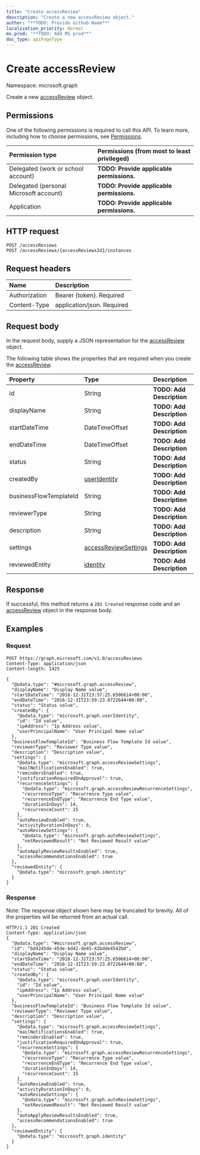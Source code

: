 ```yaml
---
title: "Create accessReview"
description: "Create a new accessReview object."
author: "**TODO: Provide Github Name**"
localization_priority: Normal
ms.prod: "**TODO: Add MS prod**"
doc_type: apiPageType
---
```


# Create accessReview

Namespace: microsoft.graph

Create a new [accessReview](../resources/accessreview.md) object.

## Permissions
One of the following permissions is required to call this API. To learn more, including how to choose permissions, see [Permissions](/concepts/permissions-reference.md).

|Permission type|Permissions (from most to least privileged)|
|:---|:---|
|Delegated (work or school account)|**TODO: Provide applicable permissions.**|
|Delegated (personal Microsoft account)|**TODO: Provide applicable permissions.**|
|Application|**TODO: Provide applicable permissions.**|

## HTTP request
<!-- {
  "blockType": "ignored"
}
-->
``` http
POST /accessReviews
POST /accessReviews/{accessReviewsId}/instances
```

## Request headers
|Name|Description|
|:---|:---|
|Authorization|Bearer {token}. Required|
|Content-Type|application/json. Required|

## Request body
In the request body, supply a JSON representation for the [accessReview](../resources/accessreview.md) object.

The following table shows the properties that are required when you create the [accessReview](../resources/accessreview.md).

|Property|Type|Description|
|:---|:---|:---|
|id|String|**TODO: Add Description**|
|displayName|String|**TODO: Add Description**|
|startDateTime|DateTimeOffset|**TODO: Add Description**|
|endDateTime|DateTimeOffset|**TODO: Add Description**|
|status|String|**TODO: Add Description**|
|createdBy|[userIdentity](../resources/useridentity.md)|**TODO: Add Description**|
|businessFlowTemplateId|String|**TODO: Add Description**|
|reviewerType|String|**TODO: Add Description**|
|description|String|**TODO: Add Description**|
|settings|[accessReviewSettings](../resources/accessreviewsettings.md)|**TODO: Add Description**|
|reviewedEntity|[identity](../resources/identity.md)|**TODO: Add Description**|



## Response
If successful, this method returns a `201 Created` response code and an [accessReview](../resources/accessreview.md) object in the response body.

## Examples

### Request
<!-- {
  "blockType": "request",
  "name": "create_accessreview_from_accessreviews"
}
-->
``` http
POST https://graph.microsoft.com/v1.0/accessReviews
Content-Type: application/json
Content-length: 1425

{
  "@odata.type": "#microsoft.graph.accessReview",
  "displayName": "Display Name value",
  "startDateTime": "2016-12-31T23:57:25.6506614+00:00",
  "endDateTime": "2016-12-31T23:59:23.0722644+00:00",
  "status": "Status value",
  "createdBy": {
    "@odata.type": "microsoft.graph.userIdentity",
    "id": "Id value",
    "ipAddress": "Ip Address value",
    "userPrincipalName": "User Principal Name value"
  },
  "businessFlowTemplateId": "Business Flow Template Id value",
  "reviewerType": "Reviewer Type value",
  "description": "Description value",
  "settings": {
    "@odata.type": "microsoft.graph.accessReviewSettings",
    "mailNotificationsEnabled": true,
    "remindersEnabled": true,
    "justificationRequiredOnApproval": true,
    "recurrenceSettings": {
      "@odata.type": "microsoft.graph.accessReviewRecurrenceSettings",
      "recurrenceType": "Recurrence Type value",
      "recurrenceEndType": "Recurrence End Type value",
      "durationInDays": 14,
      "recurrenceCount": 15
    },
    "autoReviewEnabled": true,
    "activityDurationInDays": 6,
    "autoReviewSettings": {
      "@odata.type": "microsoft.graph.autoReviewSettings",
      "notReviewedResult": "Not Reviewed Result value"
    },
    "autoApplyReviewResultsEnabled": true,
    "accessRecommendationsEnabled": true
  },
  "reviewedEntity": {
    "@odata.type": "microsoft.graph.identity"
  }
}
```

### Response
Note: The response object shown here may be truncated for brevity. All of the properties will be returned from an actual call.
<!-- {
  "blockType": "response",
  "truncated": true,
  "@odata.type": "microsoft.graph.accessreview"
}
-->
``` http
HTTP/1.1 201 Created
Content-Type: application/json
{
  "@odata.type": "#microsoft.graph.accessReview",
  "id": "bd4245de-45de-bd42-de45-42bdde4542bd",
  "displayName": "Display Name value",
  "startDateTime": "2016-12-31T23:57:25.6506614+00:00",
  "endDateTime": "2016-12-31T23:59:23.0722644+00:00",
  "status": "Status value",
  "createdBy": {
    "@odata.type": "microsoft.graph.userIdentity",
    "id": "Id value",
    "ipAddress": "Ip Address value",
    "userPrincipalName": "User Principal Name value"
  },
  "businessFlowTemplateId": "Business Flow Template Id value",
  "reviewerType": "Reviewer Type value",
  "description": "Description value",
  "settings": {
    "@odata.type": "microsoft.graph.accessReviewSettings",
    "mailNotificationsEnabled": true,
    "remindersEnabled": true,
    "justificationRequiredOnApproval": true,
    "recurrenceSettings": {
      "@odata.type": "microsoft.graph.accessReviewRecurrenceSettings",
      "recurrenceType": "Recurrence Type value",
      "recurrenceEndType": "Recurrence End Type value",
      "durationInDays": 14,
      "recurrenceCount": 15
    },
    "autoReviewEnabled": true,
    "activityDurationInDays": 6,
    "autoReviewSettings": {
      "@odata.type": "microsoft.graph.autoReviewSettings",
      "notReviewedResult": "Not Reviewed Result value"
    },
    "autoApplyReviewResultsEnabled": true,
    "accessRecommendationsEnabled": true
  },
  "reviewedEntity": {
    "@odata.type": "microsoft.graph.identity"
  }
}
```

